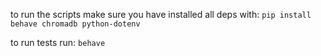 to run the scripts make sure you have installed all deps with: 
`pip install behave chromadb python-dotenv`

to run tests run: 
`behave`